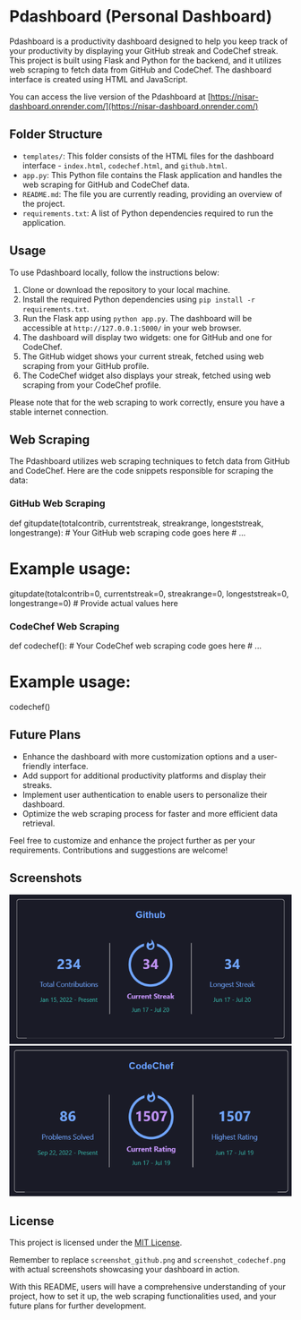 # Pdashboard (Personal Dashboard)

Pdashboard is a productivity dashboard designed to help you keep track of your productivity by displaying your GitHub streak and CodeChef streak. This project is built using Flask and Python for the backend, and it utilizes web scraping to fetch data from GitHub and CodeChef. The dashboard interface is created using HTML and JavaScript.

You can access the live version of the Pdashboard at [https://nisar-dashboard.onrender.com/](https://nisar-dashboard.onrender.com/)

## Folder Structure

- `templates/`: This folder consists of the HTML files for the dashboard interface - `index.html`, `codechef.html`, and `github.html`.
- `app.py`: This Python file contains the Flask application and handles the web scraping for GitHub and CodeChef data.
- `README.md`: The file you are currently reading, providing an overview of the project.
- `requirements.txt`: A list of Python dependencies required to run the application.

## Usage

To use Pdashboard locally, follow the instructions below:

1. Clone or download the repository to your local machine.
2. Install the required Python dependencies using `pip install -r requirements.txt`.
3. Run the Flask app using `python app.py`. The dashboard will be accessible at `http://127.0.0.1:5000/` in your web browser.
4. The dashboard will display two widgets: one for GitHub and one for CodeChef.
5. The GitHub widget shows your current streak, fetched using web scraping from your GitHub profile.
6. The CodeChef widget also displays your streak, fetched using web scraping from your CodeChef profile.

Please note that for the web scraping to work correctly, ensure you have a stable internet connection.

## Web Scraping

The Pdashboard utilizes web scraping techniques to fetch data from GitHub and CodeChef. Here are the code snippets responsible for scraping the data:

### GitHub Web Scraping


def gitupdate(totalcontrib, currentstreak, streakrange, longeststreak, longestrange):
    # Your GitHub web scraping code goes here
    # ...

# Example usage:
gitupdate(totalcontrib=0, currentstreak=0, streakrange=0, longeststreak=0, longestrange=0)  # Provide actual values here


### CodeChef Web Scraping


def codechef():
    # Your CodeChef web scraping code goes here
    # ...

# Example usage:
codechef()

## Future Plans

- Enhance the dashboard with more customization options and a user-friendly interface.
- Add support for additional productivity platforms and display their streaks.
- Implement user authentication to enable users to personalize their dashboard.
- Optimize the web scraping process for faster and more efficient data retrieval.

Feel free to customize and enhance the project further as per your requirements. Contributions and suggestions are welcome!

## Screenshots

![GitHub Widget](screenshot_github.png)
![CodeChef Widget](screenshot_codechef.png)

## License

This project is licensed under the [MIT License](LICENSE).

Remember to replace `screenshot_github.png` and `screenshot_codechef.png` with actual screenshots showcasing your dashboard in action.

With this README, users will have a comprehensive understanding of your project, how to set it up, the web scraping functionalities used, and your future plans for further development.